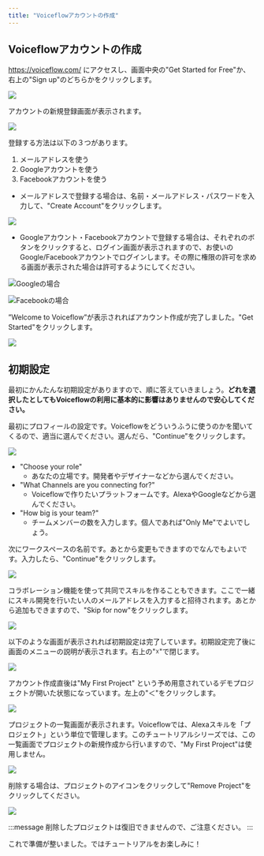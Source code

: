 ```yaml
---
title: "Voiceflowアカウントの作成"
---
```


## Voiceflowアカウントの作成

https://voiceflow.com/ にアクセスし、画面中央の"Get Started for Free"か、右上の"Sign up"のどちらかをクリックします。

![](img/002.png)

アカウントの新規登録画面が表示されます。

![](img/003.png)

登録する方法は以下の３つがあります。

1. メールアドレスを使う
2. Googleアカウントを使う
3. Facebookアカウントを使う

- メールアドレスで登録する場合は、名前・メールアドレス・パスワードを入力して、"Create Account"をクリックします。

![](img/004.png)

- Googleアカウント・Facebookアカウントで登録する場合は、それぞれのボタンをクリックすると、ログイン画面が表示されますので、お使いのGoogle/Facebookアカウントでログインします。その際に権限の許可を求める画面が表示された場合は許可するようにしてください。

![Googleの場合](img/005.png)

![Facebookの場合](img/006.png)

”Welcome to Voiceflow”が表示されればアカウント作成が完了しました。"Get Started"をクリックします。

![](img/007.png)

## 初期設定

最初にかんたんな初期設定がありますので、順に答えていきましょう。**どれを選択したとしてもVoiceflowの利用に基本的に影響はありませんので安心してください。**

最初にプロフィールの設定です。Voiceflowをどういうふうに使うのかを聞いてくるので、適当に選んでください。選んだら、"Continue"をクリックします。

![](img/008.png)

- "Choose your role"
  - あなたの立場です。開発者やデザイナーなどから選んでください。
- "What Channels are you connecting for?"
  - Voiceflowで作りたいプラットフォームです。AlexaやGoogleなどから選んでください。
- "How big is your team?"
  - チームメンバーの数を入力します。個人であれば"Only Me"でよいでしょう。

次にワークスペースの名前です。あとから変更もできますのでなんでもよいです。入力したら、"Continue"をクリックします。

![](img/009.png)

コラボレーション機能を使って共同でスキルを作ることもできます。ここで一緒にスキル開発を行いたい人のメールアドレスを入力すると招待されます。あとから追加もできますので、"Skip for now"をクリックします。

![](img/010.png)

以下のような画面が表示されれば初期設定は完了しています。初期設定完了後に画面のメニューの説明が表示されます。右上の"☓"で閉じます。

![](img/011.png)

アカウント作成直後は"My First Project" という予め用意されているデモプロジェクトが開いた状態になっています。左上の"＜"をクリックします。

![](img/012.png)

プロジェクトの一覧画面が表示されます。Voiceflowでは、Alexaスキルを「プロジェクト」という単位で管理します。このチュートリアルシリーズでは、この一覧画面でプロジェクトの新規作成から行いますので、"My First Project"は使用しません。

![](img/013.png)

削除する場合は、プロジェクトのアイコンをクリックして"Remove Project"をクリックしてください。

![](img/014.png)

:::message
削除したプロジェクトは復旧できませんので、ご注意ください。
:::

これで準備が整いました。ではチュートリアルをお楽しみに！
